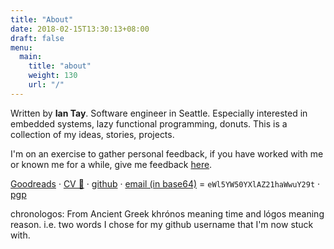 ```yaml
---
title: "About"
date: 2018-02-15T13:30:13+08:00
draft: false
menu:
  main:
    title: "about"
    weight: 130
    url: "/"
---
```

Written by **Ian Tay**. Software engineer in Seattle. Especially interested in embedded systems, lazy functional programming, donuts. This is a collection of my ideas, stories, projects.

I'm on an exercise to gather personal feedback, if you have worked with me or known me for a while, give me feedback [here](https://airtable.com/shrJI8p0amSdZId0b).

[Goodreads](https://www.goodreads.com/user/show/41100566-ian-tay) · [CV 📜](cv.pdf) · [github](https://github.com/chronologos) · [email (in base64)](https://play.golang.org/p/kI6deshYi5x) = `eWl5YW50YXlAZ21haWwuY29t` · [pgp](pgp.txt)

chronologos: From Ancient Greek khrónos meaning time and lógos meaning reason. i.e. two words I chose for my github username that I'm now stuck with.
